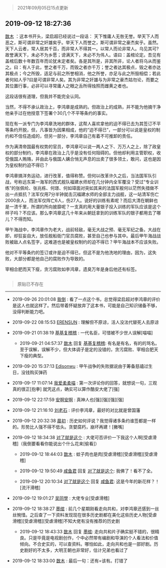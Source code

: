 > 2021年09月05日15点更新
<link rel="stylesheet" href="https://cdn.jsdelivr.net/gh/taotie6/sampleJSON@main/css/photo_show.css">


 ## 2019-09-12 18:27:36 

 [㪚木](https://www.coolapk.com/feed/13772897?shareKey=NzYxMTMxNjRkOTkwNjEzMTc0ZDM~) ：这本书开头，梁启超已经说过一段话：
天下惟庸人无咎无誉。举天下人而恶之，斯可谓非常之奸雄矣乎。举天下人而誉之，斯可谓非常之豪杰矣乎。虽然。天下人云者，常人居其千百，而非常人不得其一。以常人而论非常人。乌见其可?故誉满天下，未必不为乡愿；谤满天下，未必不为伟人。语曰：盖棺论定<!--break-->。吾见有盖棺后数十年数百年而论犹未定者矣。各是其所是，非其所非，论人者将乌从而鉴之。曰：有人于此，誉之者千万，而毁之者亦千万；誉之者达其极点，毁之者亦达其极点；今之所毁，适足与前之所誉相消，他之所誉，亦足与此之所毁相偿；若此者何如人乎?曰是可谓非常人矣。其为非常之奸雄与为非常之豪杰姑勿论，而要之其位置行事，必非可以寻常庸人之眼之舌所得烛照而雌黄之者也。

这段话很有道理，但我并不能完全认同。

当然，不得不承认政治上，李鸿章是成熟的。但政治上的成熟，并不能为他摘干净他亲手过在他授意下签署个30几个不平等条约的事实。

现在有一派专门为李鸿章洗地的群体，这帮人喜欢拿他的迫不得已去为其签订不平等条约开脱，但，凡事皆为因果相成，他的“迫不得已”，一部分可以说是皇权的制约和不信任造成的，但另一部分，李鸿章自己有着不可推卸的责任。

作为满清帝国最有权势的官员，李鸿章可以说一两人之下、万万人之上，除了政皇权的部分制约，李鸿章在政治上几乎是没有任何阻碍的。但他却利用主管职权，收受俄国人贿赂，并由此与俄国人媾合悄无声息的出卖了很多领土，敢问，这也是因为皇权制约迫不得已？

李鸿章搞洋务运动，进行改革，值得称赞。但何以改革许久之后，当法国军队引战，号称远东第一海军的西式舰队福建水师却在几分钟内全军覆没？受过“专业训练”的张佩纶、张兆栋、何璟、何如璋面对突如其来的法国军舰何以茫然失措做不出一点抵抗？法军仅用7分半钟就击沉福建水师的全部主力战舰，这一站清军伤亡2000余人，而法军仅阵亡6人，伤27人。说好的训练有素呢？而后大清在朝鲜也是一溃千里，所谓的所向披靡呢？一支真的用大量银子投入训练的军队应该是这个样子吗？不应该。那么李鸿章这几十年来从朝廷拿到的训练军队的银子都用去了哪儿？不得而知。

甲午海战中，李鸿章作为老大，战前轻敌，毫无大战之预、毫无军纪之备。大战在即，却狂妄自大，放任舰船衙门官员腐败，甚至自己也参与其中。最后甲午海战战败被敌人点名签字，这难道也是被皇权制约的迫不得已？甲午海战本不应该失败。

他对不平等条约的签订或许是迫不得已，但这不是为他洗地的理由，因为，这失败，大部分都是他自己的腐败作为导致的。

宰相合肥而天下瘦，贪污腐败如李鸿章，遗臭万年是身后他还有标签。 

<div class="album">
<img class="img-item" src="" />
</div>

> 原贴已不存在 

 ------- 

- 2019-09-26 20:01:08 [我倒](uid=2835162) : 看了一点这个书，总觉得梁启超对李鸿章的评价是这人也就这样了。然后带着怀疑放弃了这本书，可能是自己知识储备不够，没得判断能力吧。 

- 2019-09-22 08:15:53 [ERENSUN](uid=1537834) : 理解但不原谅，活人没法代替死人去原谅 

- 2019-09-21 01:38:19 [基基复稽稽](uid=1524283) : 一代名臣，可惜被不少世人误解[喵喵] 

    - 2019-09-21 04:57:37 [㪚木](uid=1081091) 回复 [基基复稽稽](uid=1524283): 有名是有名，有的的骂名。至于误解，误解不少，但大体调子是定的没错的，贪污腐败、宰相合肥天下瘦的典型。 

- 2019-09-20 15:37:13 [Edisonwu](uid=642605) : 甲午战争的失败据说由于筹备慈禧过生日，没钱购买弹药 

- 2019-09-17 11:07:14 [我爱柔柔喵](uid=640512) : 第一次评论你的回答，就想说一句，三观真的很正[抱拳]
就凭这点，确实可以算作酷安大佬了[强] 

- 2019-09-12 22:17:59 [安啊安啊](uid=1080874) : 真神人也[强][强][强][强] 

- 2019-09-12 21:16:10 [刘老石](uid=2738848) : 评价李鸿章，最好的对比就是曾国藩 

- 2019-09-12 20:32:38 [晨初](uid=1179614) : 历史如何评说？我觉得诸多条约谁签都是一样的。形势比人强不得不低头。贪婪腐朽，崩坏再建！[撇嘴] 

- 2019-09-12 18:34:38 [对了就是这个](uid=1451911) : 大佬可否评价一下我这个人啊[受虐滑稽]（我倒要看看你能说出个什么花来[偷看]） 

    - 2019-09-12 18:44:03 [㪚木](uid=1081091) : 蚊子肉也是肉[受虐滑稽][受虐滑稽][受虐滑稽] 

    - 2019-09-12 19:50:49 [咸鱼君](uid=573545) 回复 [对了就是这个](uid=1451911): 我佛了！看不了全。 

    - 2019-09-12 20:10:34 [对了就是这个](uid=1451911) 回复 [咸鱼君](uid=573545): 这是今年的新花样？！[流汗滑稽] 

- 2019-09-12 19:01:27 [吴同學](uid=1320218) : 大佬专业[受虐滑稽] 

- 2019-09-12 18:38:27 [墨绾](uid=696193) : 前几个星期刚看走向共和，对李鸿章还感到一丝丝惋惜。之后查了一下资料发现现在很多历史剧都在美化这些历史人物[受虐滑稽][受虐滑稽][受虐滑稽]不知大佬有没有推荐的历史剧 

    - 2019-09-12 18:43:33 [㪚木](uid=1081091) 回复 [墨绾](uid=696193): 走向共和片子确实挺不错的，很精良。只是毕竟是电视剧创作，个中必然带有编剧和导演的个人看法和价值倾向。不合史实的，可以查资料。哪怕如此，走向共和也是一部好剧。历史剧好的不太多，大明王朝也非常好，估计兄弟也看过了 

- 2019-09-12 18:33:00 [㪚木](uid=1081091) : 最后一句：还有=该有。打错了 

